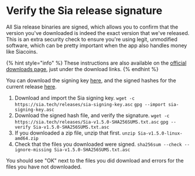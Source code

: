 # Verify the Sia release signature

All Sia release binaries are signed, which allows you to confirm that the version you've downloaded is indeed the exact version that we've released. This is an extra security check to ensure you're using legit, unmodified software, which can be pretty important when the app also handles money like Siacoins.

{% hint style="info" %}
These instructions are also available on the [official downloads page](https://sia.tech/get-started), just under the download links.
{% endhint %}

You can download the signing key [here](https://sia.tech/releases/sia-signing-key.asc), and the signed hashes for the current release [here](https://sia.tech/releases/Sia-v1.5.0-SHA256SUMS.txt.asc).

1. Download and import the Sia signing key. `wget -c https://sia.tech/releases/sia-signing-key.asc` `gpg --import sia-signing-key.asc`
2. Download the signed hash file, and verify the signature. `wget -c https://sia.tech/releases/Sia-v1.5.0-SHA256SUMS.txt.asc` `gpg --verify Sia-v1.5.0-SHA256SUMS.txt.asc`
3. If you downloaded a zip file, unzip that first. `unzip Sia-v1.5.0-linux-amd64.zip`
4. Check that the files you downloaded were signed. `sha256sum --check --ignore-missing Sia-v1.5.0-SHA256SUMS.txt.asc`

You should see "OK" next to the files you did download and errors for the files you have not downloaded.
